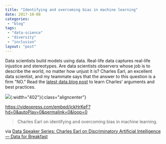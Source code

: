 ```yaml
---
title: "Identifying and overcoming bias in machine learning"
date: 2017-10-08
categories: 
 - "blog"
tags: 
 - "data-science"
 - "diversity"
 - "inclusion"
layout: "post"
---
```


Data scientists build models using data. Real-life data captures real-life injustice and stereotypes. Are data scientists observers whose job is to describe the world, no matter how unjust it is? Charles Earl, an excellent data scientist, and my teammate says that the answer to this question is a firm "NO." Read the [latest data.blog post](https://data.blog/2017/10/04/data-speaker-series-charles-earl-on-discriminatory-artificial-intelligence/) to learn Charles' arguments and best practices.

![](https://datadotblog.files.wordpress.com/2017/10/lifecycle.png){:width="402"}{:class="aligncenter"}

<https://videopress.com/embed/jckHrKeF?hd=0&autoPlay=0&permalink=0&loop=0>

> Charles Earl on identifying and overcoming bias in machine learning.

via [Data Speaker Series: Charles Earl on Discriminatory Artificial Intelligence — Data for Breakfast](http://data.blog/2017/10/04/data-speaker-series-charles-earl-on-discriminatory-artificial-intelligence/)
